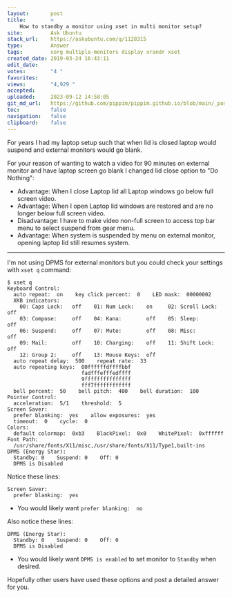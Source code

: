 ```yaml
---
layout:       post
title:        >
    How to standby a monitor using xset in multi monitor setup?
site:         Ask Ubuntu
stack_url:    https://askubuntu.com/q/1128315
type:         Answer
tags:         xorg multiple-monitors display xrandr xset
created_date: 2019-03-24 16:43:11
edit_date:    
votes:        "4 "
favorites:    
views:        "4,929 "
accepted:     
uploaded:     2023-09-12 14:58:05
git_md_url:   https://github.com/pippim/pippim.github.io/blob/main/_posts/2019/2019-03-24-How-to-standby-a-monitor-using-xset-in-multi-monitor-setup_.md
toc:          false
navigation:   false
clipboard:    false
---
```


For years I had my laptop setup such that when lid is closed laptop would suspend and external monitors would go blank.

For your reason of wanting to watch a video for 90 minutes on external monitor and have laptop screen go blank I changed lid close option to "Do Nothing":

- Advantage: When I close Laptop lid all Laptop windows go below full screen video.
- Advantage: When I open Laptop lid windows are restored and are no longer below full screen video.
- Disadvantage: I have to make video non-full screen to access top bar menu to select suspend from gear menu.
- Advantage: When system is suspended by menu on external monitor, opening laptop lid still resumes system.


----------

I'm not using DPMS for external monitors but you could check your settings with `xset q` command:

``` 
$ xset q
Keyboard Control:
  auto repeat:  on    key click percent:  0    LED mask:  00000002
  XKB indicators:
    00: Caps Lock:   off    01: Num Lock:    on     02: Scroll Lock: off
    03: Compose:     off    04: Kana:        off    05: Sleep:       off
    06: Suspend:     off    07: Mute:        off    08: Misc:        off
    09: Mail:        off    10: Charging:    off    11: Shift Lock:  off
    12: Group 2:     off    13: Mouse Keys:  off
  auto repeat delay:  500    repeat rate:  33
  auto repeating keys:  00ffffffdffffbbf
                        fadfffefffedffff
                        9fffffffffffffff
                        fff7ffffffffffff
  bell percent:  50    bell pitch:  400    bell duration:  100
Pointer Control:
  acceleration:  5/1    threshold:  5
Screen Saver:
  prefer blanking:  yes    allow exposures:  yes
  timeout:  0    cycle:  0
Colors:
  default colormap:  0xb3    BlackPixel:  0x0    WhitePixel:  0xffffff
Font Path:
  /usr/share/fonts/X11/misc,/usr/share/fonts/X11/Type1,built-ins
DPMS (Energy Star):
  Standby: 0    Suspend: 0    Off: 0
  DPMS is Disabled
```

Notice these lines:

``` 
Screen Saver:
  prefer blanking:  yes
```

- You would likely want `prefer blanking:  no`

Also notice these lines:

``` 
DPMS (Energy Star):
  Standby: 0    Suspend: 0    Off: 0
  DPMS is Disabled
```

- You would likely want `DPMS is enabled` to set monitor to `Standby` when desired.

Hopefully other users have used these options and post a detailed answer for you.

